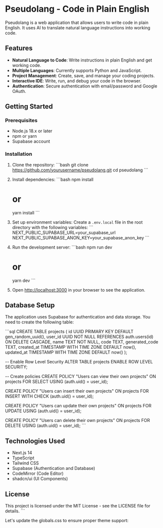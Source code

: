 # Pseudolang - Code in Plain English

Pseudolang is a web application that allows users to write code in plain English. It uses AI to translate natural language instructions into working code.

## Features

- **Natural Language to Code**: Write instructions in plain English and get working code.
- **Multiple Languages**: Currently supports Python and JavaScript.
- **Project Management**: Create, save, and manage your coding projects.
- **Interactive IDE**: Write, run, and debug your code in the browser.
- **Authentication**: Secure authentication with email/password and Google OAuth.

## Getting Started

### Prerequisites

- Node.js 18.x or later
- npm or yarn
- Supabase account

### Installation

1. Clone the repository:
   \`\`\`bash
   git clone https://github.com/yourusername/pseudolang.git
   cd pseudolang
   \`\`\`

2. Install dependencies:
   \`\`\`bash
   npm install
   # or
   yarn install
   \`\`\`

3. Set up environment variables:
   Create a `.env.local` file in the root directory with the following variables:
   \`\`\`
   NEXT_PUBLIC_SUPABASE_URL=your_supabase_url
   NEXT_PUBLIC_SUPABASE_ANON_KEY=your_supabase_anon_key
   \`\`\`

4. Run the development server:
   \`\`\`bash
   npm run dev
   # or
   yarn dev
   \`\`\`

5. Open [http://localhost:3000](http://localhost:3000) in your browser to see the application.

## Database Setup

The application uses Supabase for authentication and data storage. You need to create the following table:

\`\`\`sql
CREATE TABLE projects (
  id UUID PRIMARY KEY DEFAULT gen_random_uuid(),
  user_id UUID NOT NULL REFERENCES auth.users(id) ON DELETE CASCADE,
  name TEXT NOT NULL,
  code TEXT,
  generated_code TEXT,
  created_at TIMESTAMP WITH TIME ZONE DEFAULT now(),
  updated_at TIMESTAMP WITH TIME ZONE DEFAULT now()
);

-- Enable Row Level Security
ALTER TABLE projects ENABLE ROW LEVEL SECURITY;

-- Create policies
CREATE POLICY "Users can view their own projects" 
  ON projects FOR SELECT 
  USING (auth.uid() = user_id);

CREATE POLICY "Users can insert their own projects" 
  ON projects FOR INSERT 
  WITH CHECK (auth.uid() = user_id);

CREATE POLICY "Users can update their own projects" 
  ON projects FOR UPDATE 
  USING (auth.uid() = user_id);

CREATE POLICY "Users can delete their own projects" 
  ON projects FOR DELETE 
  USING (auth.uid() = user_id);
\`\`\`

## Technologies Used

- Next.js 14
- TypeScript
- Tailwind CSS
- Supabase (Authentication and Database)
- CodeMirror (Code Editor)
- shadcn/ui (UI Components)

## License

This project is licensed under the MIT License - see the LICENSE file for details.
\`\`\`

Let's update the globals.css to ensure proper theme support:
